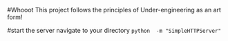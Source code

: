 #Whooot
This project follows the principles of Under-engineering as an art form!

#start the server
navigate to your directory 
`python  -m "SimpleHTTPServer"`
